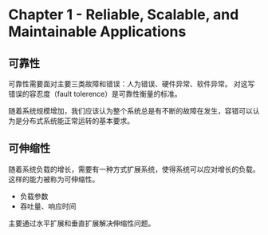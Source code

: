 # Chapter 1 - Reliable, Scalable, and Maintainable Applications

## 可靠性
可靠性需要面对主要三类故障和错误：人为错误、硬件异常、软件异常。
对这写错误的容忍度（fault tolerence）是可靠性衡量的标准。

随着系统规模增加，我们应该认为整个系统总是有不断的故障在发生，容错可以认为是分布式系统能正常运转的基本要求。

## 可伸缩性
随着系统负载的增长，需要有一种方式扩展系统，使得系统可以应对增长的负载。这样的能力被称为可伸缩性。

- 负载参数
- 吞吐量、响应时间

主要通过水平扩展和垂直扩展解决伸缩性问题。
